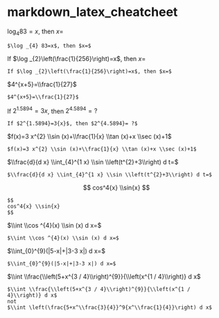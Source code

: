 # markdown_latex_cheatcheet



$\log _{4} 83=x$, then $x=$ 
```
$\log _{4} 83=x$, then $x=$ 
```


If $\log _{2}\left(\frac{1}{256}\right)=x$, then $x=$
```
If $\log _{2}\left(\frac{1}{256}\right)=x$, then $x=$
```

$4^{x+5}=\\frac{1}{27}$
```
$4^{x+5}=\\frac{1}{27}$
```

If $2^{1.5894}=3{x}$, then $2^{4.5894}= ?$
```
If $2^{1.5894}=3{x}$, then $2^{4.5894}= ?$
```

$f(x)=3 x^{2} \\sin (x)+\\frac{1}{x} \\tan (x)+x \\sec (x)+1$
```
$f(x)=3 x^{2} \\sin (x)+\\frac{1}{x} \\tan (x)+x \\sec (x)+1$
```


$\\frac{d}{d x} \\int_{4}^{1 x} \\sin \\left(t^{2}+3\\right) d t=$
```
$\\frac{d}{d x} \\int_{4}^{1 x} \\sin \\left(t^{2}+3\\right) d t=$
```

$$
cos^4{x} \\sin{x}
$$
```
$$
cos^4{x} \\sin{x}
$$ 
```

$\\int \\cos ^{4}(x) \\sin (x) d x=$
```
$\\int \\cos ^{4}(x) \\sin (x) d x=$
```

$\\int_{0}^{9}(|5-x|+|3-3 x|) d x=$
```
$\\int_{0}^{9}(|5-x|+|3-3 x|) d x=$
```

$\\int \\frac{\\left(5+x^{3 / 4}\\right)^{9}}{\\left(x^{1 / 4}\\right)} d x$
```
$\\int \\frac{\\left(5+x^{3 / 4}\\right)^{9}}{\\left(x^{1 / 4}\\right)} d x$
not
$\\int \left(\frac{5+x^\\frac{3}{4}}^9{x^\\frac{1}{4}}\right) d x$
```
